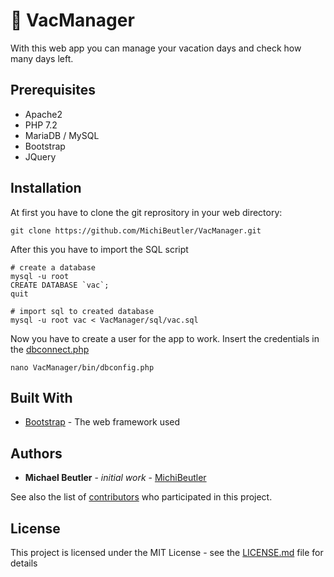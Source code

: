 # :palm_tree: VacManager
With this web app you can manage your vacation days and check how many days left.

## Prerequisites

* Apache2
* PHP 7.2
* MariaDB / MySQL
* Bootstrap
* JQuery

## Installation
At first you have to clone the git reprository in your web directory:
```
git clone https://github.com/MichiBeutler/VacManager.git
```

After this you have to import the SQL script
```
# create a database
mysql -u root
CREATE DATABASE `vac`;
quit

# import sql to created database
mysql -u root vac < VacManager/sql/vac.sql
```

Now you have to create a user for the app to work.
Insert the credentials in the [dbconnect.php](https://github.com/MichiBeutler/VacManager/blob/master/bin/dbconnect.php)
```
nano VacManager/bin/dbconfig.php
```

## Built With

* [Bootstrap](https://getbootstrap.com/) - The web framework used

## Authors
* **Michael Beutler** - *initial work* - [MichiBeutler](https://github.com/MichiBeutler)

See also the list of [contributors](graphs/contributors) who participated in this project.

## License
This project is licensed under the MIT License - see the [LICENSE.md](LICENSE.md) file for details
